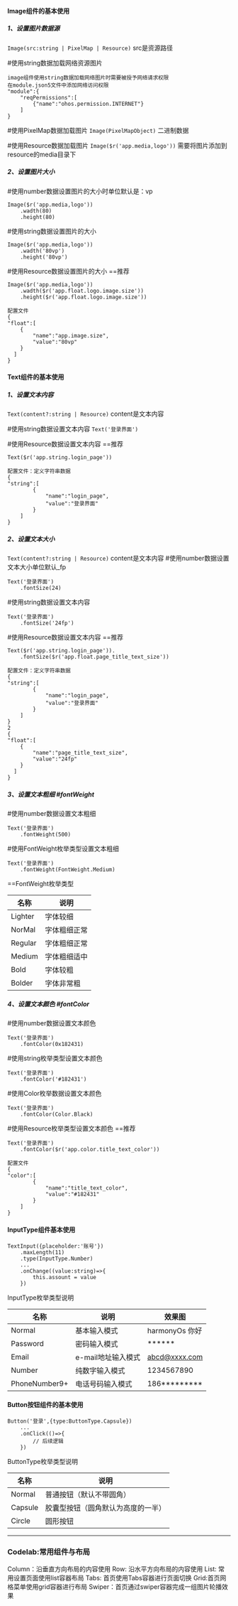
#### Image组件的基本使用
#####  1、设置图片数据源
`Image(src:string | PixelMap | Resource)`  src是资源路径

#使用string数据加载网络资源图片
```
image组件使用string数据加载网络图片时需要被授予网络请求权限
在module.json5文件中添加网络访问权限
"module":{
	"reqPermissions":[
		{"name":"ohos.permission.INTERNET"}
	]
}
```

#使用PixelMap数据加载图片 
`Image(PixelMapObject)`  二进制数据

#使用Resource数据加载图片
`Image($r('app.media,logo'))`  需要将图片添加到resource的media目录下

##### 2、设置图片大小
#使用number数据设置图片的大小时单位默认是：vp
```
Image($r('app.media,logo'))
	.wadth(80)
	.height(80)
```

#使用string数据设置图片的大小
```
Image($r('app.media,logo'))
	.wadth('80vp')
	.height('80vp')
```

#使用Resource数据设置图片的大小 ==推荐

```
Image($r('app.media,logo'))
	.wadth($r('app.float.logo.image.size'))
	.height($r('app.float.logo.image.size'))

配置文件
{
"float":[
	{
		"name":"app.image.size",
		"value":"80vp"
	}
  ]
}
```

#### Text组件的基本使用

##### 1、设置文本内容
`Text(content?:string | Resource)` content是文本内容

#使用string数据设置文本内容
`Text('登录界面')`

#使用Resource数据设置文本内容 ==推荐

```
Text($r('app.string.login_page'))

配置文件：定义字符串数据
{
"string":[
		{
			"name":"login_page",
			"value":"登录界面"
		}
	]
}
```
##### 2、设置文本大小
`Text(content?:string | Resource)` content是文本内容
#使用number数据设置文本大小单位默认_fp
```
Text('登录界面')
	.fontSize(24)
```

#使用string数据设置文本内容
```
Text('登录界面')
	.fontSize('24fp')
```

#使用Resource数据设置文本内容 ==推荐

```
Text($r('app.string.login_page')).
	.fontSize($r('app.float.page_title_text_size'))

配置文件：定义字符串数据
{
"string":[
		{
			"name":"login_page",
			"value":"登录界面"
		}
	]
}
2
{
"float":[
	{
		"name":"page_title_text_size",
		"value":"24fp"
	}
  ]
}
```
##### 3、设置文本粗细 #fontWeight

#使用number数据设置文本粗细
```
Text('登录界面')
	.fontWeight(500)
```

#使用FontWeight枚举类型设置文本粗细
```
Text('登录界面')
	.fontWeight(FontWeight.Medium)
```
==FontWeight枚举类型

| 名称 | 说明 |
| ---- | ---- |
| Lighter | 字体较细 |
| NorMal | 字体粗细正常 |
| Regular | 字体粗细正常 |
| Medium | 字体粗细适中 |
| Bold | 字体较粗 |
| Bolder | 字体非常粗 |

##### 4、设置文本颜色 #fontColor

#使用number数据设置文本颜色
```
Text('登录界面')
	.fontColor(0x182431)
```

#使用string枚举类型设置文本颜色
```
Text('登录界面')
	.fontColor('#182431')
```
#使用Color枚举数据设置文本颜色
```
Text('登录界面')
	.fontColor(Color.Black)
```

#使用Resource枚举类型设置文本颜色 ==推荐

```
Text('登录界面')
	.fontColor($r('app.color.title_text_color'))

配置文件
{
"color":[
		{
			"name":"title_text_color",
			"value":"#182431"
		}
	]
}
```


#### InputType组件基本使用
```
TextInput({placeholder:'账号'})
	.maxLength(11)
	.type(InputType.Number)
	...
	.onChange((value:string)=>{
		this.assount = value
	})
```
InputType枚举类型说明

| 名称 | 说明 | 效果图|
| ---- |---- | ----|
| Normal | 基本输入模式 | harmonyOs 你好|
| Password | 密码输入模式 | ******|
| Email | e-mail地址输入模式 | abcd@xxxx.com|
| Number | 纯数字输入模式 | 1234567890|
| PhoneNumber9+ | 电话号码输入模式 | 186*********|

#### Button按钮组件的基本使用

```
Button('登录',{type:ButtonType.Capsule})
	...
	.onClick(()=>{
		// 后续逻辑
	})
```

ButtonType枚举类型说明

| 名称 | 说明 | 
| ---- |---- |
| Normal | 普通按钮（默认不带圆角） | 
| Capsule | 胶囊型按钮（圆角默认为高度的一半） | 
| Circle | 圆形按钮 |


------

### Codelab:常用组件与布局

Column：沿垂直方向布局的内容使用
Row: 沿水平方向布局的内容使用
List: 常用设置页面使用list容器布局
Tabs: 首页使用Tabs容器进行页面切换
Grid:首页网格菜单使用grid容器进行布局
Swiper：首页通过swiper容器完成一组图片轮播效果
